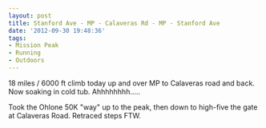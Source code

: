 ```yaml
---
layout: post
title: Stanford Ave - MP - Calaveras Rd - MP - Stanford Ave
date: '2012-09-30 19:48:36'
tags:
- Mission Peak
- Running
- Outdoors
---
```


18 miles / 6000 ft climb today up and over MP to Calaveras road and back. Now soaking in cold tub. Ahhhhhhhh.....

Took the Ohlone 50K "way" up to the peak, then down to high-five the gate at Calaveras Road. Retraced steps FTW.
